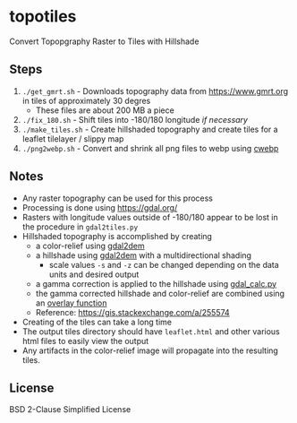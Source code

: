 # topotiles
Convert Topopgraphy Raster to Tiles with Hillshade

## Steps
1. `./get_gmrt.sh` - Downloads topography data from https://www.gmrt.org in tiles of approximately 30 degres
    -  These files are about 200 MB a piece 
2. `./fix_180.sh` - Shift tiles into -180/180 longitude *if necessary* 
3. `./make_tiles.sh` - Create hillshaded topography and create tiles for a leaflet tilelayer / slippy map
4. `./png2webp.sh` - Convert and shrink all png files to webp using [cwebp](https://developers.google.com/speed/webp/download)

## Notes
- Any raster topography can be used for this process
- Processing is done using https://gdal.org/
- Rasters with longitude values outside of -180/180 appear to be lost in the procedure in `gdal2tiles.py`
- Hillshaded topography is accomplished by creating 
  - a color-relief using [gdal2dem](https://gdal.org/programs/gdaldem.html)
  - a hillshade using [gdal2dem](https://gdal.org/programs/gdaldem.html) with a multidirectional shading 
    - scale values `-s` and `-z` can be changed depending on the data units and desired output
  - a gamma correction is applied to the hillshade using [gdal_calc.py](https://gdal.org/programs/gdal_calc.html)
  - the gamma corrected hillshade and color-relief are combined using an [overlay function](https://en.wikipedia.org/wiki/Blend_modes#Overlay)
  - Reference: https://gis.stackexchange.com/a/255574
- Creating of the tiles can take a long time
- The output tiles directory should have `leaflet.html` and other various html files to easily view the output
- Any artifacts in the color-relief image will propagate into the resulting tiles.

## License
BSD 2-Clause Simplified License
